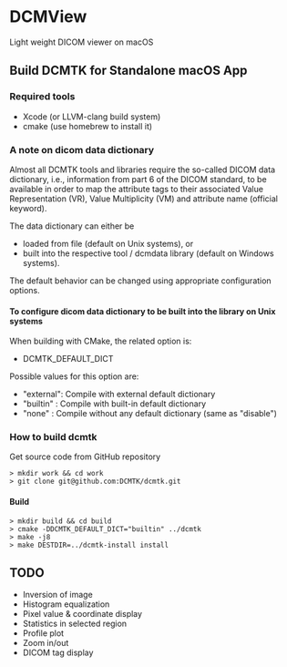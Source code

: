 # DCMView
Light weight DICOM viewer on macOS

## Build DCMTK for Standalone macOS App

### Required tools
* Xcode (or LLVM-clang build system)
* cmake (use homebrew to install it)


### A note on dicom data dictionary
Almost all DCMTK tools and libraries require the so-called DICOM data dictionary, i.e., information from part 6 of the DICOM standard, to be available in order to map the attribute tags to their associated Value Representation (VR), Value Multiplicity (VM) and attribute name (official keyword).  

The data dictionary can either be
* loaded from file (default on Unix systems), or 
* built into the respective tool / dcmdata library (default on Windows systems).

The default behavior can be changed using appropriate configuration options.

#### To configure dicom data dictionary to be built into the library on Unix systems
When building with CMake, the related option is:
* DCMTK_DEFAULT_DICT

Possible values for this option are:
* "external": Compile with external default dictionary
* "builtin" : Compile with built-in default dictionary
* "none"    : Compile without any default dictionary (same as "disable")


### How to build dcmtk
Get source code from GitHub repository
```shell
> mkdir work && cd work
> git clone git@github.com:DCMTK/dcmtk.git
```

#### Build
```shell
> mkdir build && cd build
> cmake -DDCMTK_DEFAULT_DICT="builtin" ../dcmtk
> make -j8
> make DESTDIR=../dcmtk-install install
```



## TODO

* Inversion of image
* Histogram equalization
* Pixel value & coordinate display
* Statistics in selected region
* Profile plot 
* Zoom in/out
* DICOM tag display
